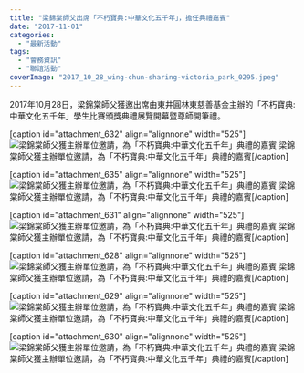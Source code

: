 ```yaml
---
title: "梁錦棠師父出席「不朽寶典:中華文化五千年」，擔任典禮嘉賓"
date: "2017-11-01"
categories: 
  - "最新活動"
tags: 
  - "會務資訊"
  - "聯誼活動"
coverImage: "2017_10_28_wing-chun-sharing-victoria_park_0295.jpeg"
---
```


2017年10月28日，梁錦棠師父獲邀出席由東井圓林東慈善基金主辦的「不朽寶典:中華文化五千年」學生比賽頒獎典禮展覽開幕暨尊師開筆禮。<!--more-->

\[caption id="attachment\_632" align="alignnone" width="525"\]![梁錦棠師父獲主辦單位邀請，為「不朽寶典:中華文化五千年」典禮的嘉賓](images/2017_10_28_wing-chun-sharing-victoria_park_0295-1024x576.jpeg) 梁錦棠師父獲主辦單位邀請，為「不朽寶典:中華文化五千年」典禮的嘉賓\[/caption\]

\[caption id="attachment\_635" align="alignnone" width="525"\]![梁錦棠師父獲主辦單位邀請，為「不朽寶典:中華文化五千年」典禮的嘉賓](images/2017_10_28_wing-chun-sharing-victoria_park_0298-1024x576.jpeg) 梁錦棠師父獲主辦單位邀請，為「不朽寶典:中華文化五千年」典禮的嘉賓\[/caption\]

\[caption id="attachment\_631" align="alignnone" width="525"\]![梁錦棠師父獲主辦單位邀請，為「不朽寶典:中華文化五千年」典禮的嘉賓](images/2017_10_28_wing-chun-sharing-victoria_park_0294-1024x576.jpeg) 梁錦棠師父獲主辦單位邀請，為「不朽寶典:中華文化五千年」典禮的嘉賓\[/caption\]

\[caption id="attachment\_628" align="alignnone" width="525"\]![梁錦棠師父獲主辦單位邀請，為「不朽寶典:中華文化五千年」典禮的嘉賓](images/2017_10_28_wing-chun-sharing-victoria_park_0291-1024x576.jpeg) 梁錦棠師父獲主辦單位邀請，為「不朽寶典:中華文化五千年」典禮的嘉賓\[/caption\]

\[caption id="attachment\_629" align="alignnone" width="525"\]![梁錦棠師父獲主辦單位邀請，為「不朽寶典:中華文化五千年」典禮的嘉賓](images/2017_10_28_wing-chun-sharing-victoria_park_0292-1024x576.jpeg) 梁錦棠師父獲主辦單位邀請，為「不朽寶典:中華文化五千年」典禮的嘉賓\[/caption\]

\[caption id="attachment\_630" align="alignnone" width="525"\]![梁錦棠師父獲主辦單位邀請，為「不朽寶典:中華文化五千年」典禮的嘉賓](images/2017_10_28_wing-chun-sharing-victoria_park_0293-1024x576.jpeg) 梁錦棠師父獲主辦單位邀請，為「不朽寶典:中華文化五千年」典禮的嘉賓\[/caption\]
